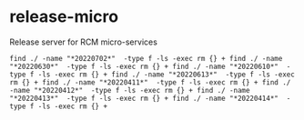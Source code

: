 # release-micro
Release server for RCM micro-services

`
find ./ -name "*20220702*"  -type f -ls -exec rm {} +
find ./ -name "*20220630*"  -type f -ls -exec rm {} +
find ./ -name "*20220610*"  -type f -ls -exec rm {} +
find ./ -name "*20220613*"  -type f -ls -exec rm {} +
find ./ -name "*20220411*"  -type f -ls -exec rm {} +
find ./ -name "*20220412*"  -type f -ls -exec rm {} +
find ./ -name "*20220413*"  -type f -ls -exec rm {} +
find ./ -name "*20220414*"  -type f -ls -exec rm {} +
`